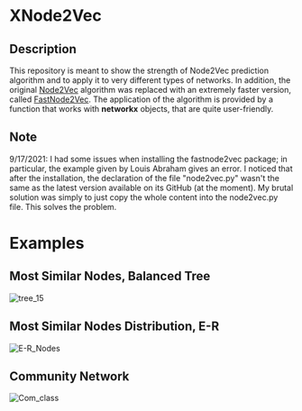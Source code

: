 # XNode2Vec
Description
-----------
This repository is meant to show the strength of Node2Vec prediction algorithm and to apply it to very different types of networks. In addition, the original [Node2Vec](https://github.com/aditya-grover/node2vec) algorithm was replaced with an extremely faster version, called [FastNode2Vec](https://github.com/louisabraham/fastnode2vec). The application of the algorithm is provided by a function that works with **networkx** objects, that are quite user-friendly.

Note
-----------
9/17/2021: I had some issues when installing the fastnode2vec package; in particular, the example given by Louis Abraham gives an error. I noticed that after the installation, the declaration of the file "node2vec.py" wasn't the same as the latest version available on its GitHub (at the moment). My brutal solution was simply to just copy the whole content into the node2vec.py file. This solves the problem.

# Examples
Most Similar Nodes, Balanced Tree
---------------------------------
![tree_15](https://user-images.githubusercontent.com/79590448/132143490-64ac2417-4d21-4a87-aa42-e9e0784bcb58.png)

Most Similar Nodes Distribution, E-R
------------------------------------
![E-R_Nodes](https://user-images.githubusercontent.com/79590448/132143507-94807c17-4656-44b0-bac1-6af945d50fbf.png)

Community Network
-----------------
![Com_class](https://user-images.githubusercontent.com/79590448/134899866-713d943d-0159-40af-bda5-9297195d4596.png)

